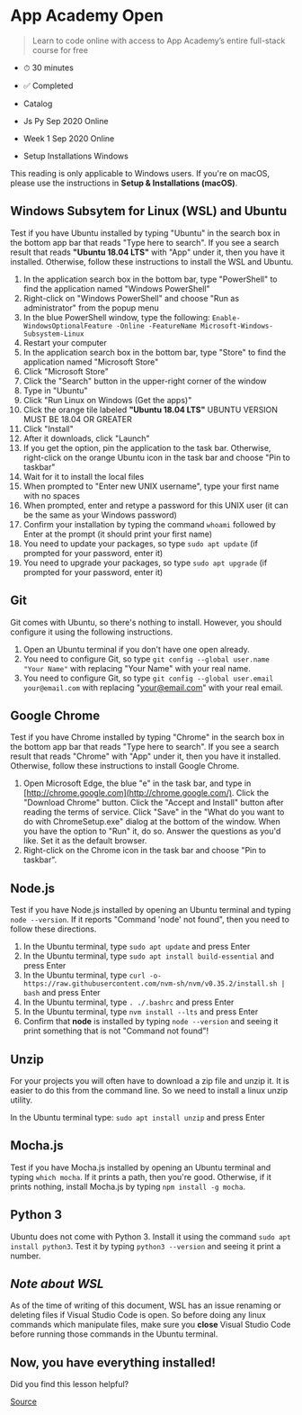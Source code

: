 # App Academy Open

> Learn to code online with access to App Academy’s entire full-stack course for free

*   ⏱ 30 minutes
    
*   ✅ Completed
    

*   Catalog
*   Js Py Sep 2020 Online
*   Week 1 Sep 2020 Online
*   Setup Installations Windows

This reading is only applicable to Windows users. If you're on macOS, please use the instructions in **Setup & Installations (macOS)**.

Windows Subsytem for Linux (WSL) and Ubuntu
-------------------------------------------

Test if you have Ubuntu installed by typing "Ubuntu" in the search box in the bottom app bar that reads "Type here to search". If you see a search result that reads **"Ubuntu 18.04 LTS"** with "App" under it, then you have it installed. Otherwise, follow these instructions to install the WSL and Ubuntu.

1.  In the application search box in the bottom bar, type "PowerShell" to find the application named "Windows PowerShell"
2.  Right-click on "Windows PowerShell" and choose "Run as administrator" from the popup menu
3.  In the blue PowerShell window, type the following: `Enable-WindowsOptionalFeature -Online -FeatureName Microsoft-Windows-Subsystem-Linux`
4.  Restart your computer
5.  In the application search box in the bottom bar, type "Store" to find the application named "Microsoft Store"
6.  Click "Microsoft Store"
7.  Click the "Search" button in the upper-right corner of the window
8.  Type in "Ubuntu"
9.  Click "Run Linux on Windows (Get the apps)"
10.  Click the orange tile labeled **"Ubuntu 18.04 LTS"** UBUNTU VERSION MUST BE 18.04 OR GREATER
11.  Click "Install"
12.  After it downloads, click "Launch"
13.  If you get the option, pin the application to the task bar. Otherwise, right-click on the orange Ubuntu icon in the task bar and choose "Pin to taskbar"
14.  Wait for it to install the local files
15.  When prompted to "Enter new UNIX username", type your first name with no spaces
16.  When prompted, enter and retype a password for this UNIX user (it can be the same as your Windows password)
17.  Confirm your installation by typing the command `whoami` followed by Enter at the prompt (it should print your first name)
18.  You need to update your packages, so type `sudo apt update` (if prompted for your password, enter it)
19.  You need to upgrade your packages, so type `sudo apt upgrade` (if prompted for your password, enter it)

Git
---

Git comes with Ubuntu, so there's nothing to install. However, you should configure it using the following instructions.

1.  Open an Ubuntu terminal if you don't have one open already.
2.  You need to configure Git, so type `git config --global user.name "Your Name"` with replacing "Your Name" with your real name.
3.  You need to configure Git, so type `git config --global user.email your@email.com` with replacing "your@email.com" with your real email.

Google Chrome
-------------

Test if you have Chrome installed by typing "Chrome" in the search box in the bottom app bar that reads "Type here to search". If you see a search result that reads "Chrome" with "App" under it, then you have it installed. Otherwise, follow these instructions to install Google Chrome.

1.  Open Microsoft Edge, the blue "e" in the task bar, and type in [http://chrome.google.com](http://chrome.google.com/). Click the "Download Chrome" button. Click the "Accept and Install" button after reading the terms of service. Click "Save" in the "What do you want to do with ChromeSetup.exe" dialog at the bottom of the window. When you have the option to "Run" it, do so. Answer the questions as you'd like. Set it as the default browser.
2.  Right-click on the Chrome icon in the task bar and choose "Pin to taskbar".

Node.js
-------

Test if you have Node.js installed by opening an Ubuntu terminal and typing `node --version`. If it reports "Command 'node' not found", then you need to follow these directions.

1.  In the Ubuntu terminal, type `sudo apt update` and press Enter
2.  In the Ubuntu terminal, type `sudo apt install build-essential` and press Enter
3.  In the Ubuntu terminal, type `curl -o- https://raw.githubusercontent.com/nvm-sh/nvm/v0.35.2/install.sh | bash` and press Enter
4.  In the Ubuntu terminal, type `. ./.bashrc` and press Enter
5.  In the Ubuntu terminal, type `nvm install --lts` and press Enter
6.  Confirm that **node** is installed by typing `node --version` and seeing it print something that is not "Command not found"!

Unzip
-----

For your projects you will often have to download a zip file and unzip it. It is easier to do this from the command line. So we need to install a linux unzip utility.

In the Ubuntu terminal type: `sudo apt install unzip` and press Enter

Mocha.js
--------

Test if you have Mocha.js installed by opening an Ubuntu terminal and typing `which mocha`. If it prints a path, then you're good. Otherwise, if it prints nothing, install Mocha.js by typing `npm install -g mocha`.

Python 3
--------

Ubuntu does not come with Python 3. Install it using the command `sudo apt install python3`. Test it by typing `python3 --version` and seeing it print a number.

_Note about WSL_
----------------

As of the time of writing of this document, WSL has an issue renaming or deleting files if Visual Studio Code is open. So before doing any linux commands which manipulate files, make sure you **close** Visual Studio Code before running those commands in the Ubuntu terminal.

Now, you have everything installed!
-----------------------------------

Did you find this lesson helpful?


[Source](https://open.appacademy.io/learn/js-py---sep-2020-online/week-1-sep-2020-online/setup---installations--windows-)